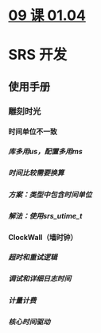 # [09 课 01.04](https://www.bilibili.com/video/BV1sA41177zn)


# SRS 开发

## 使用手册

### 雕刻时光

#### 时间单位不一致

##### 库多用us，配置多用ms

##### 时间比较需要换算

##### 方案：类型中包含时间单位

##### 解法：使用srs_utime_t

#### ClockWall（墙时钟）

##### 超时和重试逻辑

##### 调试和详细日志时间

##### 计量计费

##### 核心时间驱动
